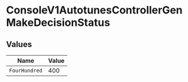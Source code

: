 # ConsoleV1AutotunesControllerGenMakeDecisionStatus


## Values

| Name          | Value         |
| ------------- | ------------- |
| `FourHundred` | 400           |